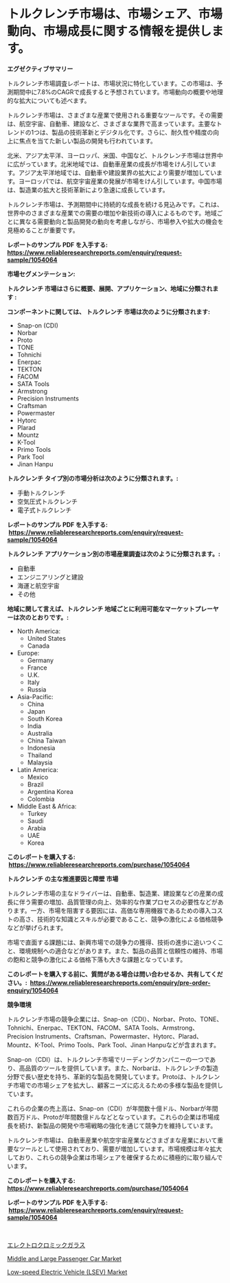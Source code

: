 <p><h1>トルクレンチ市場は、市場シェア、市場動向、市場成長に関する情報を提供します。</h1></p><p><strong>エグゼクティブサマリー</strong></p>
<p><p>トルクレンチ市場調査レポートは、市場状況に特化しています。この市場は、予測期間中に7.8%のCAGRで成長すると予想されています。市場動向の概要や地理的な拡大についても述べます。</p><p>トルクレンチ市場は、さまざまな産業で使用される重要なツールです。その需要は、航空宇宙、自動車、建設など、さまざまな業界で高まっています。主要なトレンドの1つは、製品の技術革新とデジタル化です。さらに、耐久性や精度の向上に焦点を当てた新しい製品の開発も行われています。</p><p>北米、アジア太平洋、ヨーロッパ、米国、中国など、トルクレンチ市場は世界中に広がっています。北米地域では、自動車産業の成長が市場をけん引しています。アジア太平洋地域では、自動車や建設業界の拡大により需要が増加しています。ヨーロッパでは、航空宇宙産業の発展が市場をけん引しています。中国市場は、製造業の拡大と技術革新により急速に成長しています。</p><p>トルクレンチ市場は、予測期間中に持続的な成長を続ける見込みです。これは、世界中のさまざまな産業での需要の増加や新技術の導入によるものです。地域ごとに異なる需要動向と製品開発の動向を考慮しながら、市場参入や拡大の機会を見極めることが重要です。</p></p>
<p><strong>レポートのサンプル PDF を入手する: <a href="https://www.reliableresearchreports.com/enquiry/request-sample/1054064">https://www.reliableresearchreports.com/enquiry/request-sample/1054064</a></strong></p>
<p><strong>市場セグメンテーション:</strong></p>
<p><strong> トルクレンチ 市場はさらに概要、展開、アプリケーション、地域に分類されます :</strong></p>
<p><strong>コンポーネントに関しては、 トルクレンチ 市場は次のように分類されます: &nbsp;</strong></p>
<p><ul><li>Snap-on (CDI)</li><li>Norbar</li><li>Proto</li><li>TONE</li><li>Tohnichi</li><li>Enerpac</li><li>TEKTON</li><li>FACOM</li><li>SATA Tools</li><li>Armstrong</li><li>Precision Instruments</li><li>Craftsman</li><li>Powermaster</li><li>Hytorc</li><li>Plarad</li><li>Mountz</li><li>K-Tool</li><li>Primo Tools</li><li>Park Tool</li><li>Jinan Hanpu</li></ul></p>
<p><strong> トルクレンチ タイプ別の市場分析は次のように分類されます。:</strong></p>
<p><ul><li>手動トルクレンチ</li><li>空気圧式トルクレンチ</li><li>電子式トルクレンチ</li></ul></p>
<p><strong>レポートのサンプル PDF を入手する: &nbsp;<a href="https://www.reliableresearchreports.com/enquiry/request-sample/1054064">https://www.reliableresearchreports.com/enquiry/request-sample/1054064</a></strong></p>
<p><strong> トルクレンチ アプリケーション別の市場産業調査は次のように分類されます。:</strong></p>
<p><ul><li>自動車</li><li>エンジニアリングと建設</li><li>海運と航空宇宙</li><li>その他</li></ul></p>
<p><strong>地域に関して言えば、トルクレンチ 地域ごとに利用可能なマーケットプレーヤーは次のとおりです。:</strong></p>
<p><ul>
    <li>
        North America:
        <ul>
            <li>United States</li>
            <li>Canada</li>
        </ul>
    </li>
    <li>
        Europe:
        <ul>
            <li>Germany</li>
            <li>France</li>
            <li>U.K.</li>
            <li>Italy</li>
            <li>Russia</li>
        </ul>
    </li>
    <li>
        Asia-Pacific:
        <ul>
            <li>China</li>
            <li>Japan</li>
            <li>South Korea</li>
            <li>India</li>
            <li>Australia</li>
            <li>China Taiwan</li>
            <li>Indonesia</li>
            <li>Thailand</li>
            <li>Malaysia</li>
        </ul>
    </li>
    <li>
        Latin America:
        <ul>
            <li>Mexico</li>
            <li>Brazil</li>
            <li>Argentina Korea</li>
            <li>Colombia</li>
        </ul>
    </li>
    <li>
        Middle East & Africa:
        <ul>
            <li>Turkey</li>
            <li>Saudi</li>
            <li>Arabia</li>
            <li>UAE</li>
            <li>Korea</li>
        </ul>
    </li>
    </ul></p>
<p><strong>このレポートを購入する: &nbsp;<a href="https://www.reliableresearchreports.com/purchase/1054064">https://www.reliableresearchreports.com/purchase/1054064</a></strong></p>
<p><strong>トルクレンチ の主な推進要因と障壁 市場</strong></p>
<p><p>トルクレンチ市場の主なドライバーは、自動車、製造業、建設業などの産業の成長に伴う需要の増加、品質管理の向上、効率的な作業プロセスの必要性などがあります。一方、市場を阻害する要因には、高価な専用機器であるための導入コストの高さ、技術的な知識とスキルが必要であること、競争の激化による価格競争などが挙げられます。</p><p>市場で直面する課題には、新興市場での競争力の獲得、技術の進歩に追いつくこと、環境規制への適合などがあります。また、製品の品質と信頼性の維持、市場の飽和と競争の激化による価格下落も大きな課題となっています。</p></p>
<p><strong>このレポートを購入する前に、質問がある場合は問い合わせるか、共有してください。:&nbsp; <a href="https://www.reliableresearchreports.com/enquiry/pre-order-enquiry/1054064">https://www.reliableresearchreports.com/enquiry/pre-order-enquiry/1054064</a></strong></p>
<p><strong>競争環境</strong></p>
<p><p>トルクレンチ市場の競争企業には、Snap-on（CDI）、Norbar、Proto、TONE、Tohnichi、Enerpac、TEKTON、FACOM、SATA Tools、Armstrong、Precision Instruments、Craftsman、Powermaster、Hytorc、Plarad、Mountz、K-Tool、Primo Tools、Park Tool、Jinan Hanpuなどが含まれます。</p><p>Snap-on（CDI）は、トルクレンチ市場でリーディングカンパニーの一つであり、高品質のツールを提供しています。また、Norbarは、トルクレンチの製造分野で長い歴史を持ち、革新的な製品を開発しています。Protoは、トルクレンチ市場での市場シェアを拡大し、顧客ニーズに応えるための多様な製品を提供しています。</p><p>これらの企業の売上高は、Snap-on（CDI）が年間数十億ドル、Norbarが年間数百万ドル、Protoが年間数億ドルなどとなっています。これらの企業は市場成長を続け、新製品の開発や市場戦略の強化を通じて競争力を維持しています。</p><p>トルクレンチ市場は、自動車産業や航空宇宙産業などさまざまな産業において重要なツールとして使用されており、需要が増加しています。市場規模は年々拡大しており、これらの競争企業は市場シェアを確保するために積極的に取り組んでいます。</p></p>
<p><strong>このレポートを購入する: &nbsp; <a href="https://www.reliableresearchreports.com/purchase/1054064">https://www.reliableresearchreports.com/purchase/1054064</a></strong></p>
<p><strong>レポートのサンプル PDF を入手する: &nbsp;<a href="https://www.reliableresearchreports.com/enquiry/request-sample/1054064">https://www.reliableresearchreports.com/enquiry/request-sample/1054064</a></strong><strong></strong></p>
<p>&nbsp;</p>
<p><p><a href="https://medium.com/@skylardaniel70/electrochromic-glass-market%E3%81%AF-2031%E5%B9%B4%E3%81%BE%E3%81%A7%E3%81%AE%E5%B8%82%E5%A0%B4%E3%82%B7%E3%82%A7%E3%82%A2-%E3%82%B5%E3%82%A4%E3%82%BA-%E3%81%8A%E3%82%88%E3%81%B3%E4%BA%88%E6%B8%AC%E3%82%92%E9%87%8D%E7%82%B9%E3%81%AB%E3%81%97%E3%81%A6%E3%81%84%E3%81%BE%E3%81%99-49fda1a96322">エレクトロクロミックガラス</a></p><p><a href="https://github.com/pjcfca/Market-Research-Report-List-1/blob/main/middle-and-large-passenger-car-market.md">Middle and Large Passenger Car Market</a></p><p><a href="https://github.com/johnbach50/Market-Research-Report-List-2/blob/main/low-speed-electric-vehicle-lsev-market.md">Low-speed Electric Vehicle (LSEV) Market</a></p></p>